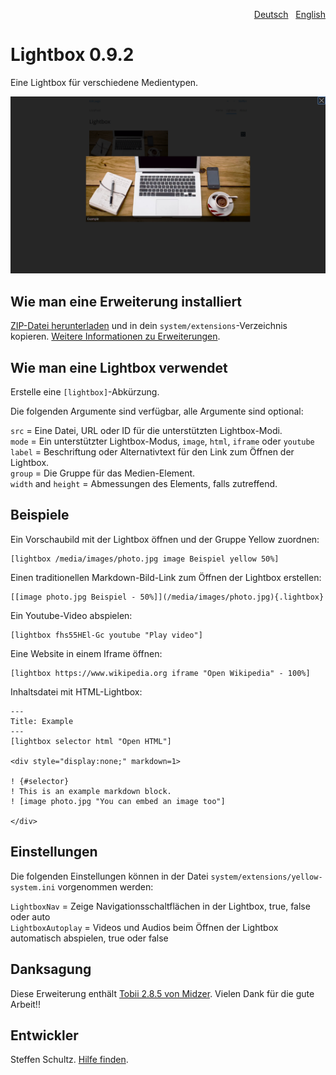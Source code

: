 <p align="right"><a href="README-de.md">Deutsch</a> &nbsp; <a href="README.md">English</a></p>

# Lightbox 0.9.2

Eine Lightbox für verschiedene Medientypen. 

<p align="center"><img src="SCREENSHOT.png" alt="Bildschirmfoto"></p>

## Wie man eine Erweiterung installiert

[ZIP-Datei herunterladen](https://github.com/schulle4u/yellow-lightbox/archive/refs/heads/main.zip) und in dein `system/extensions`-Verzeichnis kopieren. [Weitere Informationen zu Erweiterungen](https://github.com/annaesvensson/yellow-update/tree/main/README-de.md).

## Wie man eine Lightbox verwendet

Erstelle eine `[lightbox]`-Abkürzung.
 
Die folgenden Argumente sind verfügbar, alle Argumente sind optional:

`src` = Eine Datei, URL oder ID für die unterstützten Lightbox-Modi.  
`mode` = Ein unterstützter Lightbox-Modus, `image`, `html`, `iframe` oder `youtube`  
`label` = Beschriftung oder Alternativtext für den Link zum Öffnen der Lightbox.  
`group` = Die Gruppe für das Medien-Element.  
`width` and `height` = Abmessungen des Elements, falls zutreffend.

## Beispiele

Ein Vorschaubild mit der Lightbox öffnen und der Gruppe Yellow zuordnen: 

    [lightbox /media/images/photo.jpg image Beispiel yellow 50%]

Einen traditionellen Markdown-Bild-Link zum Öffnen der Lightbox erstellen:

    [[image photo.jpg Beispiel - 50%]](/media/images/photo.jpg){.lightbox}

Ein Youtube-Video abspielen:

    [lightbox fhs55HEl-Gc youtube "Play video"]

Eine Website in einem Iframe öffnen:

    [lightbox https://www.wikipedia.org iframe "Open Wikipedia" - 100%]

Inhaltsdatei mit HTML-Lightbox:

```
---
Title: Example
---
[lightbox selector html "Open HTML"]

<div style="display:none;" markdown=1>

! {#selector}
! This is an example markdown block.  
! [image photo.jpg "You can embed an image too"]

</div>
```

## Einstellungen

Die folgenden Einstellungen können in der Datei `system/extensions/yellow-system.ini` vorgenommen werden:

`LightboxNav` = Zeige Navigationsschaltflächen in der Lightbox, true, false oder auto  
`LightboxAutoplay` = Videos und Audios beim Öffnen der Lightbox automatisch abspielen, true oder false

## Danksagung

Diese Erweiterung enthält [Tobii 2.8.5 von Midzer](https://github.com/midzer/tobii). Vielen Dank für die gute Arbeit!!

## Entwickler

Steffen Schultz. [Hilfe finden](https://datenstrom.se/de/yellow/help/).
